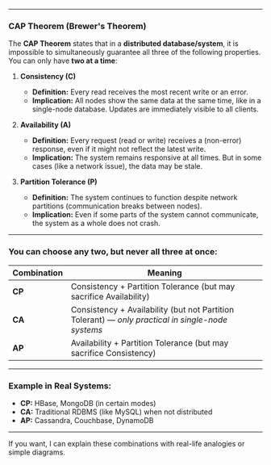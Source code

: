 

---

### **CAP Theorem (Brewer's Theorem)**

The **CAP Theorem** states that in a **distributed database/system**, it is impossible to simultaneously guarantee all three of the following properties. You can only have **two at a time**:

1. **Consistency (C)**

   * **Definition:** Every read receives the most recent write or an error.
   * **Implication:** All nodes show the same data at the same time, like in a single-node database. Updates are immediately visible to all clients.

2. **Availability (A)**

   * **Definition:** Every request (read or write) receives a (non-error) response, even if it might not reflect the latest write.
   * **Implication:** The system remains responsive at all times. But in some cases (like a network issue), the data may be stale.

3. **Partition Tolerance (P)**

   * **Definition:** The system continues to function despite network partitions (communication breaks between nodes).
   * **Implication:** Even if some parts of the system cannot communicate, the system as a whole does not crash.

---

### You can choose **any two**, but **never all three at once**:

| Combination | Meaning                                                                                           |
| ----------- | ------------------------------------------------------------------------------------------------- |
| **CP**      | Consistency + Partition Tolerance (but may sacrifice Availability)                                |
| **CA**      | Consistency + Availability (but not Partition Tolerant) — *only practical in single-node systems* |
| **AP**      | Availability + Partition Tolerance (but may sacrifice Consistency)                                |

---

### Example in Real Systems:

* **CP:** HBase, MongoDB (in certain modes)
* **CA:** Traditional RDBMS (like MySQL) when not distributed
* **AP:** Cassandra, Couchbase, DynamoDB

---

If you want, I can explain these combinations with real-life analogies or simple diagrams.
